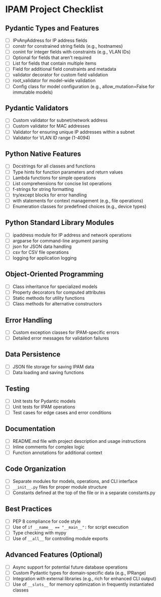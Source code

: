 # IPAM Project Checklist

## Pydantic Types and Features
- [ ] IPvAnyAddress for IP address fields
- [ ] constr for constrained string fields (e.g., hostnames)
- [ ] conint for integer fields with constraints (e.g., VLAN IDs)
- [ ] Optional for fields that aren't required
- [ ] List for fields that contain multiple items
- [ ] Field for additional field constraints and metadata
- [ ] validator decorator for custom field validation
- [ ] root_validator for model-wide validation
- [ ] Config class for model configuration (e.g., allow_mutation=False for immutable models)

## Pydantic Validators
- [ ] Custom validator for subnet/network address
- [ ] Custom validator for MAC addresses
- [ ] Validator for ensuring unique IP addresses within a subnet
- [ ] Validator for VLAN ID range (1-4094)

## Python Native Features
- [ ] Docstrings for all classes and functions
- [ ] Type hints for function parameters and return values
- [ ] Lambda functions for simple operations
- [ ] List comprehensions for concise list operations
- [ ] f-strings for string formatting
- [ ] try/except blocks for error handling
- [ ] with statements for context management (e.g., file operations)
- [ ] Enumeration classes for predefined choices (e.g., device types)

## Python Standard Library Modules
- [ ] ipaddress module for IP address and network operations
- [ ] argparse for command-line argument parsing
- [ ] json for JSON data handling
- [ ] csv for CSV file operations
- [ ] logging for application logging

## Object-Oriented Programming
- [ ] Class inheritance for specialized models
- [ ] Property decorators for computed attributes
- [ ] Static methods for utility functions
- [ ] Class methods for alternative constructors

## Error Handling
- [ ] Custom exception classes for IPAM-specific errors
- [ ] Detailed error messages for validation failures

## Data Persistence
- [ ] JSON file storage for saving IPAM data
- [ ] Data loading and saving functions

## Testing
- [ ] Unit tests for Pydantic models
- [ ] Unit tests for IPAM operations
- [ ] Test cases for edge cases and error conditions

## Documentation
- [ ] README.md file with project description and usage instructions
- [ ] Inline comments for complex logic
- [ ] Function annotations for additional context

## Code Organization
- [ ] Separate modules for models, operations, and CLI interface
- [ ] `__init__.py` files for proper module structure
- [ ] Constants defined at the top of the file or in a separate constants.py

## Best Practices
- [ ] PEP 8 compliance for code style
- [ ] Use of `if __name__ == "__main__":` for script execution
- [ ] Type checking with mypy
- [ ] Use of `__all__` for controlling module exports

## Advanced Features (Optional)
- [ ] Async support for potential future database operations
- [ ] Custom Pydantic types for domain-specific data (e.g., IPRange)
- [ ] Integration with external libraries (e.g., rich for enhanced CLI output)
- [ ] Use of `__slots__` for memory optimization in frequently instantiated classes
